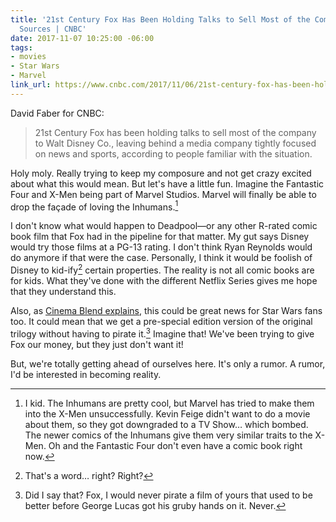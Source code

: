```yaml
---
title: '21st Century Fox Has Been Holding Talks to Sell Most of the Company to Disney:
  Sources | CNBC'
date: 2017-11-07 10:25:00 -06:00
tags:
- movies
- Star Wars
- Marvel
link_url: https://www.cnbc.com/2017/11/06/21st-century-fox-has-been-holding-talks-to-sell-most-of-company-to-disney-sources.html
---
```


David Faber for CNBC:

> 21st Century Fox has been holding talks to sell most of the company to Walt Disney Co., leaving behind a media company tightly focused on news and sports, according to people familiar with the situation.

Holy moly. Really trying to keep my composure and not get crazy excited about what this would mean. But let's have a little fun. Imagine the Fantastic Four and X-Men being part of Marvel Studios. Marvel will finally be able to drop the façade of loving the Inhumans.[^inhumans] 

I don't know what would happen to Deadpool—or any other R-rated comic book film that Fox had in the pipeline for that matter. My gut says Disney would try those films at a PG-13 rating. I don't think Ryan Reynolds would do anymore if that were the case. Personally, I think it would be foolish of Disney to kid-ify[^kidify] certain properties. The reality is not all comic books are for kids. What they've done with the different Netflix Series gives me hope that they understand this.

Also, as [Cinema Blend explains](https://www.cinemablend.com/news/1722280/how-a-fox-and-disney-merger-could-directly-affect-star-war), this could be great news for Star Wars fans too. It could mean that we get a pre-special edition version of the original trilogy without having to pirate it.[^it] Imagine that! We've been trying to give Fox our money, but they just don't want it!

But, we're totally getting ahead of ourselves here. It's only a rumor. A rumor, I'd be interested in becoming reality.

[^inhumans]: I kid. The Inhumans are pretty cool, but Marvel has tried to make them into the X-Men unsuccessfully. Kevin Feige didn't want to do a movie about them, so they got downgraded to a TV Show… which bombed. The newer comics of the Inhumans give them very similar traits to the X-Men. Oh and the Fantastic Four don't even have a comic book right now.

[^it]: Did I say that? Fox, I would never pirate a film of yours that used to be better before George Lucas got his gruby hands on it. Never.

[^kidify]: That's a word… right? Right?
